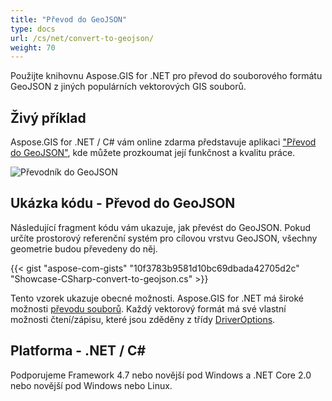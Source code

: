 ```yaml
---
title: "Převod do GeoJSON"
type: docs
url: /cs/net/convert-to-geojson/
weight: 70
---
```


Použijte knihovnu Aspose.GIS for .NET pro převod do souborového formátu GeoJSON z jiných populárních vektorových GIS souborů.

## **Živý příklad**

Aspose.GIS for .NET / C# vám online zdarma představuje aplikaci ["Převod do GeoJSON"](https://products.aspose.app/gis/conversion/convert-to-geojson), kde můžete prozkoumat její funkčnost a kvalitu práce.

![ Převodník do GeoJSON](conversion.png)

## **Ukázka kódu - Převod do GeoJSON**

Následující fragment kódu vám ukazuje, jak převést do GeoJSON. Pokud určíte prostorový referenční systém pro cílovou vrstvu GeoJSON, všechny geometrie budou převedeny do něj. 

{{< gist "aspose-com-gists" "10f3783b9581d10bc69dbada42705d2c" "Showcase-CSharp-convert-to-geojson.cs" >}}

Tento vzorek ukazuje obecné možnosti. Aspose.GIS for .NET má široké možnosti [převodu souborů](https://docs.aspose.com/gis/net/vector-layers/). Každý vektorový formát má své vlastní možnosti čtení/zápisu, které jsou zděděny z třídy [DriverOptions](https://reference.aspose.com/gis/net/aspose.gis/driveroptions).

## **Platforma - .NET / C#**

Podporujeme Framework 4.7 nebo novější pod Windows a .NET Core 2.0 nebo novější pod Windows nebo Linux.
